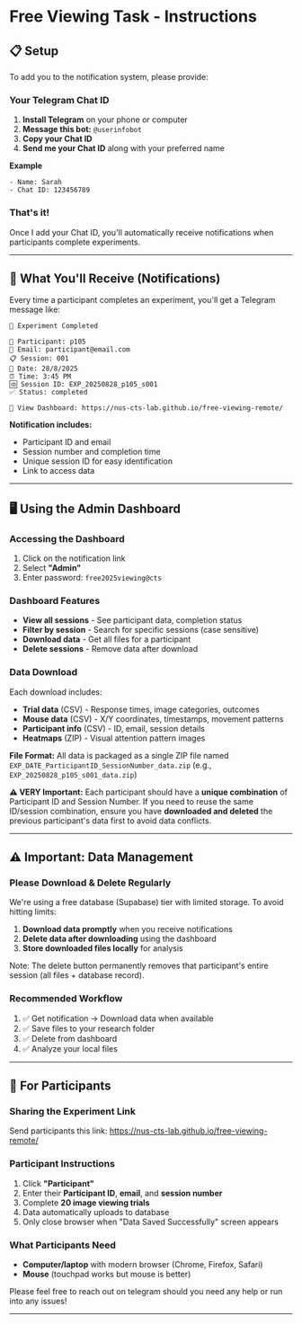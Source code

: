 # Free Viewing Task - Instructions

## 📋 **Setup**

To add you to the notification system, please provide:

### **Your Telegram Chat ID**

1. **Install Telegram** on your phone or computer
2. **Message this bot:** `@userinfobot`
3. **Copy your Chat ID**
4. **Send me your Chat ID** along with your preferred name

**Example**

```
- Name: Sarah
- Chat ID: 123456789
```

### **That's it!**

Once I add your Chat ID, you'll automatically receive notifications when participants complete experiments.

---

## 🔔 **What You'll Receive (Notifications)**

Every time a participant completes an experiment, you'll get a Telegram message like:

```
🔬 Experiment Completed

👤 Participant: p105
📧 Email: participant@email.com
📋 Session: 001
📅 Date: 28/8/2025
⏰ Time: 3:45 PM
🆔 Session ID: EXP_20250828_p105_s001
✅ Status: completed

🔗 View Dashboard: https://nus-cts-lab.github.io/free-viewing-remote/
```

**Notification includes:**

- Participant ID and email
- Session number and completion time
- Unique session ID for easy identification
- Link to access data

---

## 🖥️ **Using the Admin Dashboard**

### **Accessing the Dashboard**

1. Click on the notification link
2. Select **"Admin"**
3. Enter password: `free2025viewing@cts`

### **Dashboard Features**

- **View all sessions** - See participant data, completion status
- **Filter by session** - Search for specific sessions (case sensitive)
- **Download data** - Get all files for a participant
- **Delete sessions** - Remove data after download

### **Data Download**

Each download includes:

- **Trial data** (CSV) - Response times, image categories, outcomes
- **Mouse data** (CSV) - X/Y coordinates, timestamps, movement patterns
- **Participant info** (CSV) - ID, email, session details
- **Heatmaps** (ZIP) - Visual attention pattern images

**File Format:** All data is packaged as a single ZIP file named `EXP_DATE_ParticipantID_SessionNumber_data.zip` (e.g., `EXP_20250828_p105_s001_data.zip`)

**⚠️ VERY Important:** Each participant should have a **unique combination** of Participant ID and Session Number. If you need to reuse the same ID/session combination, ensure you have **downloaded and deleted** the previous participant's data first to avoid data conflicts.

---

## ⚠️ **Important: Data Management**

### **Please Download & Delete Regularly**

We're using a free database (Supabase) tier with limited storage. To avoid hitting limits:

1. **Download data promptly** when you receive notifications
2. **Delete data after downloading** using the dashboard
3. **Store downloaded files locally** for analysis

Note: The delete button permanently removes that participant's entire session (all files + database record).

### **Recommended Workflow**

1. ✅ Get notification → Download data when available
2. ✅ Save files to your research folder
3. ✅ Delete from dashboard
4. ✅ Analyze your local files

---

## 👥 **For Participants**

### **Sharing the Experiment Link**

Send participants this link: https://nus-cts-lab.github.io/free-viewing-remote/

### **Participant Instructions**

1. Click **"Participant"**
2. Enter their **Participant ID**, **email**, and **session number**
3. Complete **20 image viewing trials**
4. Data automatically uploads to database
5. Only close browser when "Data Saved Successfully" screen appears

### **What Participants Need**

- **Computer/laptop** with modern browser (Chrome, Firefox, Safari)
- **Mouse** (touchpad works but mouse is better)

Please feel free to reach out on telegram should you need any help or run into any issues!

---
